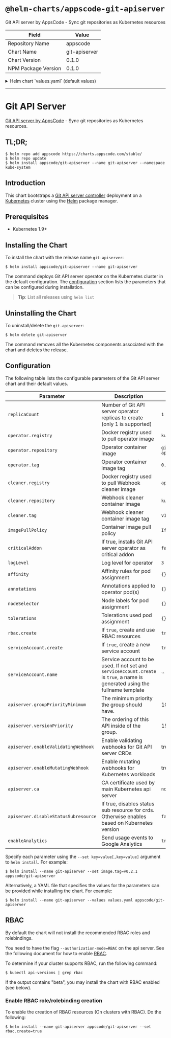 # `@helm-charts/appscode-git-apiserver`

Git API server by AppsCode - Sync git repositories as Kubernetes resources

| Field               | Value         |
| ------------------- | ------------- |
| Repository Name     | appscode      |
| Chart Name          | git-apiserver |
| Chart Version       | 0.1.0         |
| NPM Package Version | 0.1.0         |

<details>

<summary>Helm chart `values.yaml` (default values)</summary>

```yaml
# Default values for Git API server.
# This is a YAML-formatted file.
# Declare variables to be passed into your templates.
replicaCount: 1
# Docker registry containing Git API server images
operator:
  registry: kubeci
  repository: git-apiserver
  tag: 0.1.0
cleaner:
  registry: appscode
  repository: kubectl
  tag: v1.11
## Optionally specify an array of imagePullSecrets.
## Secrets must be manually created in the namespace.
## ref: https://kubernetes.io/docs/concepts/containers/images/#specifying-imagepullsecrets-on-a-pod
##
# imagePullSecrets:
#   - name: myRegistryKeySecretName
## Specify a imagePullPolicy
## ref: http://kubernetes.io/docs/user-guide/images/#pre-pulling-images
##
imagePullPolicy: IfNotPresent
## Installs Git API server operator as critical addon
## https://kubernetes.io/docs/tasks/administer-cluster/guaranteed-scheduling-critical-addon-pods/
criticalAddon: false

## Log level for operator
logLevel: 3

## Annotations passed to operator pod(s).
##
annotations: {}

## Node labels for pod assignment
## Ref: https://kubernetes.io/docs/user-guide/node-selection/
##
nodeSelector: {}

## Tolerations for pod assignment
## Ref: https://kubernetes.io/docs/concepts/configuration/taint-and-toleration/
##
tolerations: {}

## Affinity for pod assignment
## Ref: https://kubernetes.io/docs/concepts/configuration/assign-pod-node/#affinity-and-anti-affinity
##
affinity: {}

## Install Default RBAC roles and bindings
rbac:
  # Specifies whether RBAC resources should be created
  create: true

serviceAccount:
  # Specifies whether a ServiceAccount should be created
  create: true
  # The name of the ServiceAccount to use.
  # If not set and create is true, a name is generated using the fullname template
  name:

apiserver:
  # groupPriorityMinimum is the minimum priority the group should have. Please see
  # https://github.com/kubernetes/kube-aggregator/blob/release-1.9/pkg/apis/apiregistration/v1beta1/types.go#L58-L64
  # for more information on proper values of this field.
  groupPriorityMinimum: 10000
  # versionPriority is the ordering of this API inside of the group. Please see
  # https://github.com/kubernetes/kube-aggregator/blob/release-1.9/pkg/apis/apiregistration/v1beta1/types.go#L66-L70
  # for more information on proper values of this field
  versionPriority: 15
  # enableMutatingWebhook is used to configure mutating webhook for Kubernetes workloads
  enableMutatingWebhook: true
  # enableValidatingWebhook is used to configure validating webhook for Git API server CRDss
  enableValidatingWebhook: true
  # CA certificate used by main Kubernetes api server
  ca: not-ca-cert
  # If true, disables status sub resource for crds.
  # Otherwise, enables status sub resource for Kubernetes version >= 1.11 and disables for other versions.
  disableStatusSubresource: false

# Send usage events to Google Analytics
enableAnalytics: true
```

</details>

---

# Git API Server

[Git API server by AppsCode](https://github.com/kube-ci/git-apiserver) - Sync git repositories as Kubernetes resources.

## TL;DR;

```console
$ helm repo add appscode https://charts.appscode.com/stable/
$ helm repo update
$ helm install appscode/git-apiserver --name git-apiserver --namespace kube-system
```

## Introduction

This chart bootstraps a [Git API server controller](https://github.com/kube-ci/git-apiserver) deployment on a [Kubernetes](http://kubernetes.io) cluster using the [Helm](https://helm.sh) package manager.

## Prerequisites

- Kubernetes 1.9+

## Installing the Chart

To install the chart with the release name `git-apiserver`:

```console
$ helm install appscode/git-apiserver --name git-apiserver
```

The command deploys Git API server operator on the Kubernetes cluster in the default configuration. The [configuration](#configuration) section lists the parameters that can be configured during installation.

> **Tip**: List all releases using `helm list`

## Uninstalling the Chart

To uninstall/delete the `git-apiserver`:

```console
$ helm delete git-apiserver
```

The command removes all the Kubernetes components associated with the chart and deletes the release.

## Configuration

The following table lists the configurable parameters of the Git API server chart and their default values.

| Parameter                            | Description                                                                                                                   | Default         |
| ------------------------------------ | ----------------------------------------------------------------------------------------------------------------------------- | --------------- |
| `replicaCount`                       | Number of Git API server operator replicas to create (only 1 is supported)                                                    | `1`             |
| `operator.registry`                  | Docker registry used to pull operator image                                                                                   | `kubeci`        |
| `operator.repository`                | Operator container image                                                                                                      | `git-apiserver` |
| `operator.tag`                       | Operator container image tag                                                                                                  | `0.1.0`         |
| `cleaner.registry`                   | Docker registry used to pull Webhook cleaner image                                                                            | `appscode`      |
| `cleaner.repository`                 | Webhook cleaner container image                                                                                               | `kubectl`       |
| `cleaner.tag`                        | Webhook cleaner container image tag                                                                                           | `v1.11`         |
| `imagePullPolicy`                    | Container image pull policy                                                                                                   | `IfNotPresent`  |
| `criticalAddon`                      | If true, installs Git API server operator as critical addon                                                                   | `false`         |
| `logLevel`                           | Log level for operator                                                                                                        | `3`             |
| `affinity`                           | Affinity rules for pod assignment                                                                                             | `{}`            |
| `annotations`                        | Annotations applied to operator pod(s)                                                                                        | `{}`            |
| `nodeSelector`                       | Node labels for pod assignment                                                                                                | `{}`            |
| `tolerations`                        | Tolerations used pod assignment                                                                                               | `{}`            |
| `rbac.create`                        | If `true`, create and use RBAC resources                                                                                      | `true`          |
| `serviceAccount.create`              | If `true`, create a new service account                                                                                       | `true`          |
| `serviceAccount.name`                | Service account to be used. If not set and `serviceAccount.create` is `true`, a name is generated using the fullname template | ``              |
| `apiserver.groupPriorityMinimum`     | The minimum priority the group should have.                                                                                   | 10000           |
| `apiserver.versionPriority`          | The ordering of this API inside of the group.                                                                                 | 15              |
| `apiserver.enableValidatingWebhook`  | Enable validating webhooks for Git API server CRDs                                                                            | true            |
| `apiserver.enableMutatingWebhook`    | Enable mutating webhooks for Kubernetes workloads                                                                             | true            |
| `apiserver.ca`                       | CA certificate used by main Kubernetes api server                                                                             | `not-ca-cert`   |
| `apiserver.disableStatusSubresource` | If true, disables status sub resource for crds. Otherwise enables based on Kubernetes version                                 | `false`         |
| `enableAnalytics`                    | Send usage events to Google Analytics                                                                                         | `true`          |

Specify each parameter using the `--set key=value[,key=value]` argument to `helm install`. For example:

```console
$ helm install --name git-apiserver --set image.tag=v0.2.1 appscode/git-apiserver
```

Alternatively, a YAML file that specifies the values for the parameters can be provided while
installing the chart. For example:

```console
$ helm install --name git-apiserver --values values.yaml appscode/git-apiserver
```

## RBAC

By default the chart will not install the recommended RBAC roles and rolebindings.

You need to have the flag `--authorization-mode=RBAC` on the api server. See the following document for how to enable [RBAC](https://kubernetes.io/docs/admin/authorization/rbac/).

To determine if your cluster supports RBAC, run the following command:

```console
$ kubectl api-versions | grep rbac
```

If the output contains "beta", you may install the chart with RBAC enabled (see below).

### Enable RBAC role/rolebinding creation

To enable the creation of RBAC resources (On clusters with RBAC). Do the following:

```console
$ helm install --name git-apiserver appscode/git-apiserver --set rbac.create=true
```
